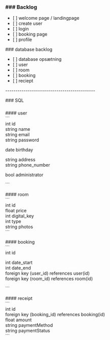 ### \#\#\# Backlog

- \[ \] welcome page / landingpage  
- \[ \] create user  
- \[ \] login  
- \[ \] booking page  
- \[ \] profile


\#\#\# database backlog

- \[ \] database opsætning  
- \[ \] user  
- \[ \] room  
- \[ \] booking  
- \[ \] reciept


\--------------------------------------------

\#\#\# SQL

### 

\#\#\#\# user  
\`\`\`  
int id  
string name  
string email  
string password

date birthday

string address  
string phone\_number

bool administrator

\`\`\`

\#\#\#\# room  
\`\`\`  
int id  
float price  
int digital\_key  
int type  
string photos  
\`\`\`

\#\#\#\# booking  
\`\`\`  
int id

int date\_start  
int date\_end  
foreign key (user\_id) references user(id)  
foreign key (room\_id) references room(id)

 \`\`\`

\#\#\#\# receipt  
\`\`\`  
int id  
foreign key (booking\_id) references booking(id)  
float amount  
string paymentMethod  
string paymentStatus  
\`\`\`

